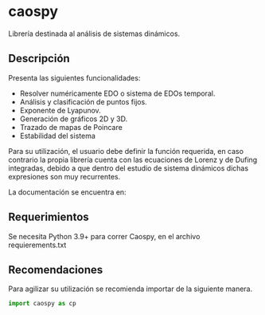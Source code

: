 # caospy
Librería destinada al análisis de sistemas dinámicos. 

## Descripción

Presenta las siguientes funcionalidades:
- Resolver numéricamente EDO o sistema de EDOs temporal.
- Análisis y clasificación de puntos fijos.
- Exponente de Lyapunov.
- Generación de gráficos 2D y 3D. 
- Trazado de mapas de Poincare
- Estabilidad del sistema

Para su utilización, el usuario debe definir la función requerida, en caso contrario la propia librería cuenta con las ecuaciones de Lorenz y de Dufing integradas, debido a que dentro del estudio de sistema dinámicos dichas expresiones son muy recurrentes.

La documentación se encuentra en:

## Requerimientos 

Se necesita Python 3.9+ para correr Caospy, en el archivo requierements.txt

## Recomendaciones 

Para agilizar su utilización se recomienda importar de la siguiente manera.
```Python
import caospy as cp
```

